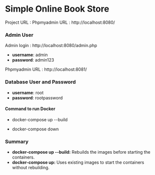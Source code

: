 # Simple Online Book Store

Project URL : Phpmyadmin URL : http://localhost:8080/

### Admin User
Admin login : http://localhost:8080/admin.php
- **username**: admin
- **password**: admin123


Phpmyadmin URL : http://localhost:8081/
### Database User and Password
- **username**: root
- **password**: rootpassword


#### Command to run Docker 

- docker-compose up --build

- docker-compose down 


### Summary

- **docker-compose up --build:** Rebuilds the images before starting the containers.
- **docker-compose up:** Uses existing images to start the containers without rebuilding.